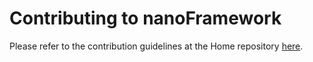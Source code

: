 # Contributing to **nanoFramework**

Please refer to the contribution guidelines at the Home repository [here](https://github.com/nanoframework/Home/blob/main/CONTRIBUTING.md).
